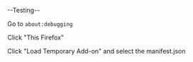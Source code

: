 --Testing--

Go to `about:debugging`

Click "This Firefox"

Click "Load Temporary Add-on" and select the manifest.json
